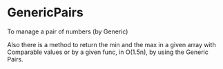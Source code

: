 # GenericPairs
To manage a pair of numbers (by Generic)

Also there is a method to return the min and the max in a given array with Comparable values or by a given func, 
in O(1.5n), by using the Generic Pairs.

